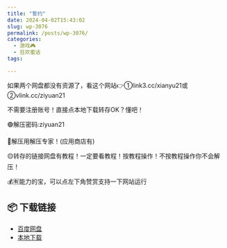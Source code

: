 ```yaml
---
title: "誓约"
date: 2024-04-02T15:43:02
slug: wp-3076
permalink: /posts/wp-3076/
categories:
  - 游戏🎮
  - 狂欢蜜话
tags:

---
```


如果两个网盘都没有资源了，看这个网站👉①link3.cc/xianyu21或②vlink.cc/ziyuan21

不需要注册账号！直接点本地下载转存OK？懂吧！

🟢解压密码:ziyuan21

🔵解压用解压专家！(应用商店有)

🟡转存的链接网盘有教程！一定要看教程！按教程操作！不按教程操作你不会解压！

💰🈶能力的宝，可以点左下角赞赏支持一下网站运行

## 📦 下载链接
- [百度网盘](https://blziyuan21.com/pay-download/3076?key=a7b5949b64&down_id=0)
- [本地下载](https://blziyuan21.com/pay-download/3076?key=a7b5949b64&down_id=1)

